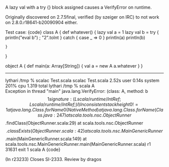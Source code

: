 A lazy val with a try {} block assigned causes a VerifyError on runtime.

Originally discovered on 2.7.5final, verified (by szeiger on IRC) to not work on 2.8.0.r18641-b20090904 either.

Test case:
{code}
class A {
    def whatever() {
        lazy val a = 1
        lazy val b = try { println("eval b") ; "2".toInt } catch { case _ => 0 }
        println(a)
        println(b)

    }
}

object A {
	def main(a: Array[String]) {
	    val a = new A
		a.whatever
	}
}

---

lythari /tmp % scalac Test.scala
scalac Test.scala  2.52s user 0.14s system 201% cpu 1.319 total
lythari /tmp % scala A          
Exception in thread "main" java.lang.VerifyError: (class: A, method: b$$1 signature: (Lscala/runtime/IntRef;Lscala/runtime/IntRef;)I) Inconsistent stack height 0 != 1
	at java.lang.Class.forName0(Native Method)
	at java.lang.Class.forName(Class.java:247)
	at scala.tools.nsc.ObjectRunner$$.findClass(ObjectRunner.scala:29)
	at scala.tools.nsc.ObjectRunner$$.classExists(ObjectRunner.scala:42)
	at scala.tools.nsc.MainGenericRunner$$.main(MainGenericRunner.scala:149)
	at scala.tools.nsc.MainGenericRunner.main(MainGenericRunner.scala)
r1    31631 exit 1     scala A
{code}


(In r23233) Closes SI-2333. Review by dragos
